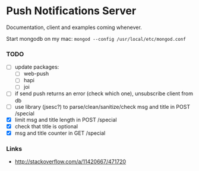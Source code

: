 # Push Notifications Server

Documentation, client and examples coming whenever.

Start mongodb on my mac: `mongod --config /usr/local/etc/mongod.conf`

### TODO

- [ ] update packages:
  - [ ] web-push
  - [ ] hapi
  - [ ] joi
- [ ] if send push returns an error (check which one), unsubscribe client from db
- [ ] use library (jsesc?) to parse/clean/sanitize/check msg and title in POST /special
- [x] limit msg and title length in POST /special
- [x] check that title is optional
- [x] msg and title counter in GET /special

### Links

- http://stackoverflow.com/a/11420667/471720
